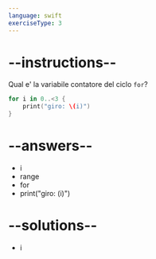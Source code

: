 ```yaml
---
language: swift
exerciseType: 3
---
```


# --instructions--

Qual e' la variabile contatore del ciclo `for`?
```swift
for i in 0..<3 {
    print("giro: \(i)")
}
```

# --answers--

- i
- range
- for
- print("giro: \(i)")

# --solutions--

- i
